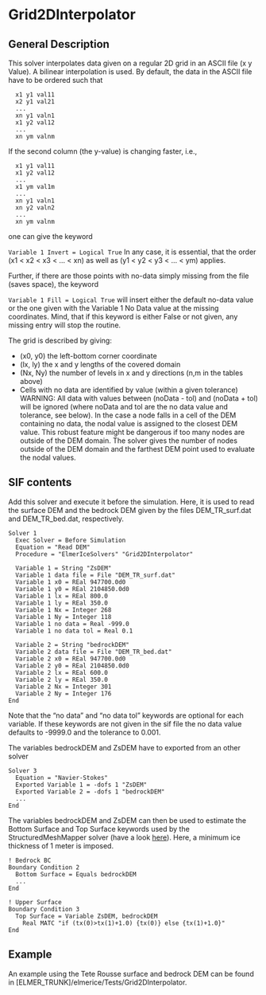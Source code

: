 # Grid2DInterpolator
## General Description
This solver interpolates data given on a regular 2D grid in an ASCII file (x y Value). A bilinear interpolation is used. By default, the data in the ASCII file have to be ordered such that

```
  x1 y1 val11
  x2 y1 val21
  ...
  xn y1 valn1
  x1 y2 val12
  ...
  xn ym valnm 
```
If the second column (the y-value) is changing faster, i.e.,

```
  x1 y1 val11
  x1 y2 val12
  ...
  x1 ym val1m 
  ...
  xn y1 valn1
  xn y2 valn2
  ...
  xn ym valnm
```
one can give the keyword

 `Variable 1 Invert = Logical True`
In any case, it is essential, that the order (x1 < x2 < x3 < … < xn) as well as (y1 < y2 < y3 < … < ym) applies.

Further, if there are those points with no-data simply missing from the file (saves space), the keyword

 `Variable 1 Fill = Logical True`
will insert either the default no-data value or the one given with the Variable 1 No Data value at the missing coordinates. Mind, that if this keyword is either False or not given, any missing entry will stop the routine.

The grid is described by giving:
- (x0, y0) the left-bottom corner coordinate
- (lx, ly) the x and y lengths of the covered domain
- (Nx, Ny) the number of levels in x and y directions (n,m in the tables above)
- Cells with no data are identified by value (within a given tolerance)
WARNING: All data with values between (noData - tol) and (noData + tol) will be ignored (where noData and tol are the no data value and tolerance, see below). In the case a node falls in a cell of the DEM containing no data, the nodal value is assigned to the closest DEM value. This robust feature might be dangerous if too many nodes are outside of the DEM domain. The solver gives the number of nodes outside of the DEM domain and the farthest DEM point used to evaluate the nodal values.

## SIF contents
Add this solver and execute it before the simulation. Here, it is used to read the surface DEM and the bedrock DEM given by the files DEM_TR_surf.dat and DEM_TR_bed.dat, respectively.

```
Solver 1
  Exec Solver = Before Simulation
  Equation = "Read DEM"
  Procedure = "ElmerIceSolvers" "Grid2DInterpolator"

  Variable 1 = String "ZsDEM"
  Variable 1 data file = File "DEM_TR_surf.dat"
  Variable 1 x0 = REal 947700.0d0
  Variable 1 y0 = REal 2104850.0d0
  Variable 1 lx = REal 800.0
  Variable 1 ly = REal 350.0
  Variable 1 Nx = Integer 268
  Variable 1 Ny = Integer 118
  Variable 1 no data = Real -999.0
  Variable 1 no data tol = Real 0.1

  Variable 2 = String "bedrockDEM"
  Variable 2 data file = File "DEM_TR_bed.dat"
  Variable 2 x0 = REal 947700.0d0
  Variable 2 y0 = REal 2104850.0d0
  Variable 2 lx = REal 600.0
  Variable 2 ly = REal 350.0
  Variable 2 Nx = Integer 301
  Variable 2 Ny = Integer 176
End
```
Note that the “no data” and “no data tol” keywords are optional for each variable. If these keywords are not given in the sif file the no data value defaults to -9999.0 and the tolerance to 0.001.

The variables bedrockDEM and ZsDEM have to exported from an other solver

```
Solver 3
  Equation = "Navier-Stokes"
  Exported Variable 1 = -dofs 1 "ZsDEM"
  Exported Variable 2 = -dofs 1 "bedrockDEM"
  ...
End
```
The variables bedrockDEM and ZsDEM can then be used to estimate the Bottom Surface and Top Surface keywords used by the StructuredMeshMapper solver (have a look [here](http://elmerfem.org/elmerice/wiki/doku.php?id=mesh:structuredmesh)). Here, a minimum ice thickness of 1 meter is imposed.
```
! Bedrock BC
Boundary Condition 2
  Bottom Surface = Equals bedrockDEM
  ...
End

! Upper Surface
Boundary Condition 3
  Top Surface = Variable ZsDEM, bedrockDEM
    Real MATC "if (tx(0)>tx(1)+1.0) {tx(0)} else {tx(1)+1.0}"
End
```

## Example
An example using the Tete Rousse surface and bedrock DEM can be found in [ELMER_TRUNK]/elmerice/Tests/Grid2DInterpolator.
